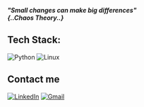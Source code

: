 



_**"Small changes can make big differences"**_ <br />
                                  _**{..Chaos Theory..}**_ 

## Tech Stack:

![Python](https://img.shields.io/badge/python-3670A0?style=for-the-badge&logo=python&logoColor=ffdd54) 
![Linux](https://img.shields.io/badge/Linux-FCC624?style=for-the-badge&logo=linux&logoColor=black) 

## Contact me

[![LinkedIn](https://img.shields.io/badge/connect-%230077B5.svg?&style=for-the-badge&logo=linkedin)](www.linkedin.com/in/tiziana-orlando/)
[![Gmail](https://img.shields.io/badge/Gmail-D14836?style=for-the-badge&logo=gmail&logoColor=white)](tizianaorlando87@gmail.com)



